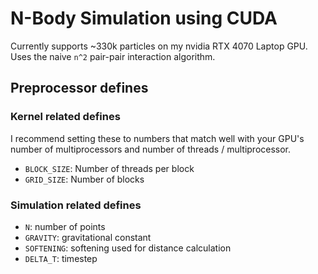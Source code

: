 # N-Body Simulation using CUDA

Currently supports ~330k particles on my nvidia RTX 4070 Laptop GPU. Uses the naive `n^2` pair-pair interaction algorithm.

## Preprocessor defines

### Kernel related defines

I recommend setting these to numbers that match well with your GPU's number of multiprocessors and number of threads / multiprocessor.

- `BLOCK_SIZE`: Number of threads per block
- `GRID_SIZE`: Number of blocks

### Simulation related defines

- `N`: number of points
- `GRAVITY`: gravitational constant
- `SOFTENING`: softening used for distance calculation
- `DELTA_T`: timestep
